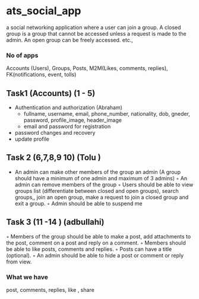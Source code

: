 # ats_social_app
 a social networking application where a user can join a group. A closed group is a group that cannot be accessed unless a request is made to the admin. An open group can be freely accessed. etc., 

### No of apps 
Accounts (Users), Groups, Posts, M2M(Likes, comments, replies), FK(notifications, event, tolls)

## Task1 (Accounts) (1 - 5)
- Authentication and authorization  (Abraham)
   - fullname, username, email, phone_number, nationality, dob, gneder, password, profile_image, header_image
   - email and password for registration
- password changes and recovery
- update profile

## Task 2 (6,7,8,9 10) (Tolu )
- An admin can make other members of the group an admin (A group should
have a minimum of one admin and maximum of 3 admins)
◦ An admin can remove members of the group
◦ Users should be able to view groups list (differentiate between closed and
open groups), search groups,, join an open group, make a request to join a
closed group and exit a group.
◦ Admin should be able to suspend me

## Task 3 (11 -14 ) (adbullahi)
◦ Members of the group should be able to make a post, add attachments to the
post, comment on a post and reply on a comment.
◦ Members should be able to like posts, comments and replies.
◦ Posts can have a title (optional).
◦ An admin should be able to hide a post or comment or reply from view.



### What we have
post, comments, replies, like , share



  
